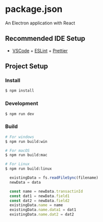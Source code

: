 # package.json

An Electron application with React

## Recommended IDE Setup

- [VSCode](https://code.visualstudio.com/) + [ESLint](https://marketplace.visualstudio.com/items?itemName=dbaeumer.vscode-eslint) + [Prettier](https://marketplace.visualstudio.com/items?itemName=esbenp.prettier-vscode)

## Project Setup

### Install

```bash
$ npm install
```

### Development

```bash
$ npm run dev
```

### Build

```bash
# For windows
$ npm run build:win

# For macOS
$ npm run build:mac

# For Linux
$ npm run build:linux
```

```jsx
  existingData = fs.readFileSync(filename)
  newData = data

  const name = newData.transactinId
  const dat1 = newData.field1
  const dat2 = newData.field2
  existingData.name = name
  existingData.name.data1 = dat1
  existingData.name.dat2 = dat2
  ```